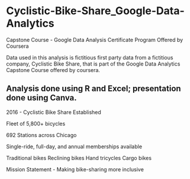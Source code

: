 # Cyclistic-Bike-Share_Google-Data-Analytics
Capstone Course - Google Data Analysis Certificate Program Offered by Coursera

Data used in this analysis is fictitious first party data from a fictitious company, Cyclistic Bike Share, that is part of the Google Data Analytics Capstone Course offered by coursera.

Analysis done using R and Excel; presentation done using Canva.
---------------------------------------------------------------------------------------------------------------------------------------------------------------------

2016 - Cyclistic Bike Share Established

Fleet of 5,800+ bicycles 

692 Stations across Chicago

Single-ride, full-day, and annual memberships available

Traditional bikes
Reclining bikes
Hand tricycles
Cargo bikes

Mission Statement - Making bike-sharing more inclusive
